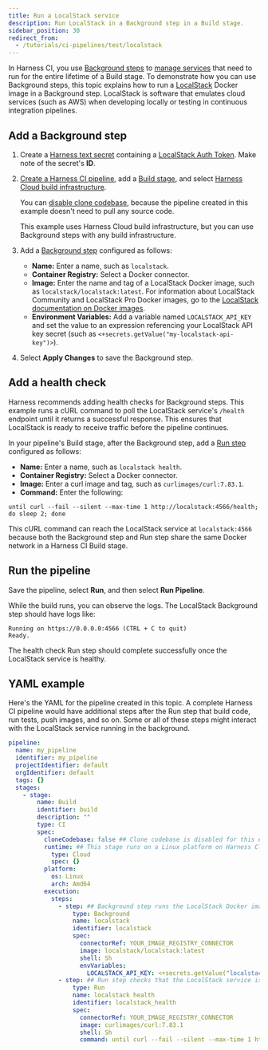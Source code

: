 ```yaml
---
title: Run a LocalStack service
description: Run LocalStack in a Background step in a Build stage.
sidebar_position: 30
redirect_from:
  - /tutorials/ci-pipelines/test/localstack
---
```


<CTABanner
  buttonText="Learn More"
  title="Continue your learning journey."
  tagline="Take a Continuous Integration Certification today!"
  link="/university/continuous-integration"
  closable={true}
  target="_self"
/>

In Harness CI, you use [Background steps](./background-step-settings) to [manage services](./dependency-mgmt-strategies) that need to run for the entire lifetime of a Build stage. To demonstrate how you can use Background steps, this topic explains how to run a [LocalStack](https://localstack.cloud/) Docker image in a Background step. LocalStack is software that emulates cloud services (such as AWS) when developing locally or testing in continuous integration pipelines.

## Add a Background step

1. Create a [Harness text secret](/docs/platform/secrets/add-use-text-secrets) containing a [LocalStack Auth Token](https://docs.localstack.cloud/getting-started/auth-token/). Make note of the secret's **ID**.
2. [Create a Harness CI pipeline](../prep-ci-pipeline-components), add a [Build stage](../set-up-build-infrastructure/ci-stage-settings), and select [Harness Cloud build infrastructure](../set-up-build-infrastructure/use-harness-cloud-build-infrastructure.md#use-harness-cloud).

   You can [disable clone codebase](../codebase-configuration/create-and-configure-a-codebase.md#disable-clone-codebase-for-specific-stages), because the pipeline created in this example doesn't need to pull any source code.

   This example uses Harness Cloud build infrastructure, but you can use Background steps with any build infrastructure.

3. Add a [Background step](./background-step-settings.md) configured as follows:

   * **Name:** Enter a name, such as `localstack`.
   * **Container Registry:** Select a Docker connector.
   * **Image:** Enter the name and tag of a LocalStack Docker image, such as `localstack/localstack:latest`.
     For information about LocalStack Community and LocalStack Pro Docker images, go to the [LocalStack documentation on Docker images](https://docs.localstack.cloud/references/docker-images/).
   * **Environment Variables:** Add a variable named `LOCALSTACK_API_KEY` and set the value to an expression referencing your LocalStack API key secret (such as `<+secrets.getValue("my-localstack-api-key")>`).

4. Select **Apply Changes** to save the Background step.

## Add a health check

Harness recommends adding health checks for Background steps. This example runs a cURL command to poll the LocalStack service's `/health` endpoint until it returns a successful response. This ensures that LocalStack is ready to receive traffic before the pipeline continues.

In your pipeline's Build stage, after the Background step, add a [Run step](../run-step-settings) configured as follows:

* **Name:** Enter a name, such as `localstack health`.
* **Container Registry:** Select a Docker connector.
* **Image:** Enter a curl image and tag, such as `curlimages/curl:7.83.1`.
* **Command:** Enter the following:

```
until curl --fail --silent --max-time 1 http://localstack:4566/health; do sleep 2; done
```

This cURL command can reach the LocalStack service at `localstack:4566` because both the Background step and Run step share the same Docker network in a Harness CI Build stage.

## Run the pipeline

Save the pipeline, select **Run**, and then select **Run Pipeline**.

While the build runs, you can observe the logs. The LocalStack Background step should have logs like:

```
Running on https://0.0.0.0:4566 (CTRL + C to quit)
Ready.
```

The health check Run step should complete successfully once the LocalStack service is healthy.

## YAML example

Here's the YAML for the pipeline created in this topic. A complete Harness CI pipeline would have additional steps after the Run step that build code, run tests, push images, and so on. Some or all of these steps might interact with the LocalStack service running in the background.

```yaml
pipeline:
  name: my_pipeline
  identifier: my_pipeline
  projectIdentifier: default
  orgIdentifier: default
  tags: {}
  stages:
    - stage:
        name: Build
        identifier: build
        description: ""
        type: CI
        spec:
          cloneCodebase: false ## Clone codebase is disabled for this example.
          runtime: ## This stage runs on a Linux platform on Harness Cloud build infrastructure.
            type: Cloud
            spec: {}
          platform:
            os: Linux
            arch: Amd64
          execution:
            steps:
              - step: ## Background step runs the LocalStack Docker image.
                  type: Background
                  name: localstack
                  identifier: localstack
                  spec:
                    connectorRef: YOUR_IMAGE_REGISTRY_CONNECTOR
                    image: localstack/localstack:latest
                    shell: Sh
                    envVariables:
                      LOCALSTACK_API_KEY: <+secrets.getValue("localstack-api-key")>
              - step: ## Run step checks that the LocalStack service is ready to receive traffic.
                  type: Run
                  name: localstack health
                  identifier: localstack_health
                  spec:
                    connectorRef: YOUR_IMAGE_REGISTRY_CONNECTOR
                    image: curlimages/curl:7.83.1
                    shell: Sh
                    command: until curl --fail --silent --max-time 1 http://localstack:4566/health; do sleep 2; done
```
